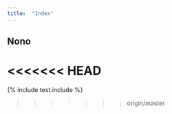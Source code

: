 ```yaml
---
title:  "Index"
---
```

## Nono
<<<<<<< HEAD
=======


{% include test.include %}
>>>>>>> origin/master
